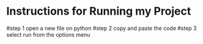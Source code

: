 # Instructions for Running my Project

#step 1 open a new file on python
#step 2 copy and paste the code
#step 3 select run from the options menu
